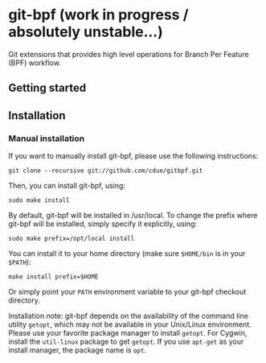git-bpf (work in progress / absolutely unstable...)
=======
Git extensions that provides high level operations for Branch Per Feature (BPF) workflow.

Getting started
---------------

Installation
------------

### Manual installation

If you want to manually install git-bpf, please use the following instructions:

    git clone --recursive git://github.com/cdue/gitbpf.git

Then, you can install git-bpf, using:

    sudo make install

By default, git-bpf will be installed in /usr/local. To change the prefix where git-bpf will be installed, simply specify it explicitly, using:

    sudo make prefix=/opt/local install

You can install it to your home directory (make sure ``$HOME/bin`` is in your ``$PATH``):

    make install prefix=$HOME

Or simply point your ``PATH`` environment variable to your git-bpf checkout directory.

Installation note:
git-bpf depends on the availability of the command line utility ``getopt``, which may not be available in your Unix/Linux environment. Please use your favorite package manager to install ``getopt``. For Cygwin, install the ``util-linux`` package to get ``getopt``. If you use ``apt-get`` as your install manager, the package name is ``opt``.


